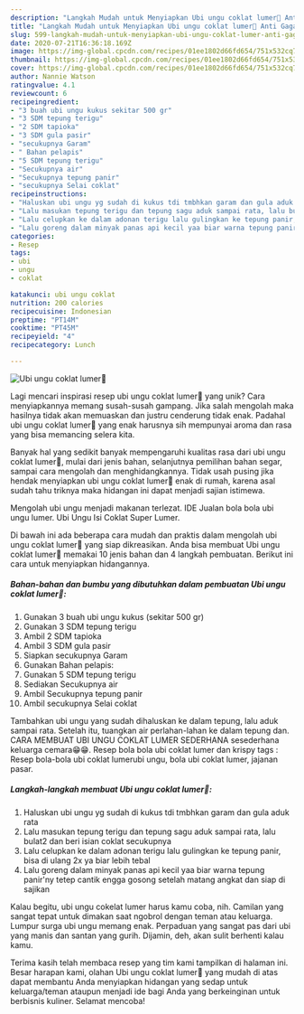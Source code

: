 ```yaml
---
description: "Langkah Mudah untuk Menyiapkan Ubi ungu coklat lumer🤤 Anti Gagal"
title: "Langkah Mudah untuk Menyiapkan Ubi ungu coklat lumer🤤 Anti Gagal"
slug: 599-langkah-mudah-untuk-menyiapkan-ubi-ungu-coklat-lumer-anti-gagal
date: 2020-07-21T16:36:18.169Z
image: https://img-global.cpcdn.com/recipes/01ee1802d66fd654/751x532cq70/ubi-ungu-coklat-lumer🤤-foto-resep-utama.jpg
thumbnail: https://img-global.cpcdn.com/recipes/01ee1802d66fd654/751x532cq70/ubi-ungu-coklat-lumer🤤-foto-resep-utama.jpg
cover: https://img-global.cpcdn.com/recipes/01ee1802d66fd654/751x532cq70/ubi-ungu-coklat-lumer🤤-foto-resep-utama.jpg
author: Nannie Watson
ratingvalue: 4.1
reviewcount: 6
recipeingredient:
- "3 buah ubi ungu kukus sekitar 500 gr"
- "3 SDM tepung terigu"
- "2 SDM tapioka"
- "3 SDM gula pasir"
- "secukupnya Garam"
- " Bahan pelapis"
- "5 SDM tepung terigu"
- "Secukupnya air"
- "Secukupnya tepung panir"
- "secukupnya Selai coklat"
recipeinstructions:
- "Haluskan ubi ungu yg sudah di kukus tdi tmbhkan garam dan gula aduk rata"
- "Lalu masukan tepung terigu dan tepung sagu aduk sampai rata, lalu bulat2 dan beri isian coklat secukupnya"
- "Lalu celupkan ke dalam adonan terigu lalu gulingkan ke tepung panir, bisa di ulang 2x ya biar lebih tebal"
- "Lalu goreng dalam minyak panas api kecil yaa biar warna tepung panir&#39;ny tetep cantik engga gosong setelah matang angkat dan siap di sajikan"
categories:
- Resep
tags:
- ubi
- ungu
- coklat

katakunci: ubi ungu coklat 
nutrition: 200 calories
recipecuisine: Indonesian
preptime: "PT14M"
cooktime: "PT45M"
recipeyield: "4"
recipecategory: Lunch

---
```



![Ubi ungu coklat lumer🤤](https://img-global.cpcdn.com/recipes/01ee1802d66fd654/751x532cq70/ubi-ungu-coklat-lumer🤤-foto-resep-utama.jpg)

Lagi mencari inspirasi resep ubi ungu coklat lumer🤤 yang unik? Cara menyiapkannya memang susah-susah gampang. Jika salah mengolah maka hasilnya tidak akan memuaskan dan justru cenderung tidak enak. Padahal ubi ungu coklat lumer🤤 yang enak harusnya sih mempunyai aroma dan rasa yang bisa memancing selera kita.

Banyak hal yang sedikit banyak mempengaruhi kualitas rasa dari ubi ungu coklat lumer🤤, mulai dari jenis bahan, selanjutnya pemilihan bahan segar, sampai cara mengolah dan menghidangkannya. Tidak usah pusing jika hendak menyiapkan ubi ungu coklat lumer🤤 enak di rumah, karena asal sudah tahu triknya maka hidangan ini dapat menjadi sajian istimewa.

Mengolah ubi ungu menjadi makanan terlezat. IDE Jualan bola bola ubi ungu lumer. Ubi Ungu Isi Coklat Super Lumer.


Di bawah ini ada beberapa cara mudah dan praktis dalam mengolah ubi ungu coklat lumer🤤 yang siap dikreasikan. Anda bisa membuat Ubi ungu coklat lumer🤤 memakai 10 jenis bahan dan 4 langkah pembuatan. Berikut ini cara untuk menyiapkan hidangannya.

<!--inarticleads1-->

##### Bahan-bahan dan bumbu yang dibutuhkan dalam pembuatan Ubi ungu coklat lumer🤤:

1. Gunakan 3 buah ubi ungu kukus (sekitar 500 gr)
1. Gunakan 3 SDM tepung terigu
1. Ambil 2 SDM tapioka
1. Ambil 3 SDM gula pasir
1. Siapkan secukupnya Garam
1. Gunakan  Bahan pelapis:
1. Gunakan 5 SDM tepung terigu
1. Sediakan Secukupnya air
1. Ambil Secukupnya tepung panir
1. Ambil secukupnya Selai coklat


Tambahkan ubi ungu yang sudah dihaluskan ke dalam tepung, lalu aduk sampai rata. Setelah itu, tuangkan air perlahan-lahan ke dalam tepung dan. CARA MEMBUAT UBI UNGU COKLAT LUMER SEDERHANA sesederhana keluarga cemara😁😁. Resep bola bola ubi coklat lumer dan krispy tags : Resep bola-bola ubi coklat lumerubi ungu, bola ubi coklat lumer, jajanan pasar. 

<!--inarticleads2-->

##### Langkah-langkah membuat Ubi ungu coklat lumer🤤:

1. Haluskan ubi ungu yg sudah di kukus tdi tmbhkan garam dan gula aduk rata
1. Lalu masukan tepung terigu dan tepung sagu aduk sampai rata, lalu bulat2 dan beri isian coklat secukupnya
1. Lalu celupkan ke dalam adonan terigu lalu gulingkan ke tepung panir, bisa di ulang 2x ya biar lebih tebal
1. Lalu goreng dalam minyak panas api kecil yaa biar warna tepung panir&#39;ny tetep cantik engga gosong setelah matang angkat dan siap di sajikan


Kalau begitu, ubi ungu cokelat lumer harus kamu coba, nih. Camilan yang sangat tepat untuk dimakan saat ngobrol dengan teman atau keluarga. Lumpur surga ubi ungu memang enak. Perpaduan yang sangat pas dari ubi yang manis dan santan yang gurih. Dijamin, deh, akan sulit berhenti kalau kamu. 

Terima kasih telah membaca resep yang tim kami tampilkan di halaman ini. Besar harapan kami, olahan Ubi ungu coklat lumer🤤 yang mudah di atas dapat membantu Anda menyiapkan hidangan yang sedap untuk keluarga/teman ataupun menjadi ide bagi Anda yang berkeinginan untuk berbisnis kuliner. Selamat mencoba!
